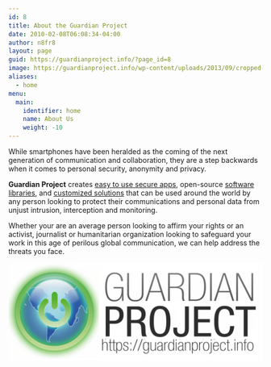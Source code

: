 ```yaml
---
id: 8
title: About the Guardian Project
date: 2010-02-08T06:08:34-04:00
author: n8fr8
layout: page
guid: https://guardianproject.info/?page_id=8
image: https://guardianproject.info/wp-content/uploads/2013/09/cropped-GP_logo+txt_hires_black_on_trans.png
aliases:
  - home
menu:
  main:
    identifier: home
    name: About Us
    weight: -10
---
```


While smartphones have been heralded as the coming of the next generation of communication and collaboration, they are a step backwards when it comes to personal security, anonymity and privacy.

**Guardian Project** creates [easy to use secure apps](apps), open-source [software libraries](code), and [customized solutions](contact) that can be used around the world by any person looking to protect their communications and personal data from unjust intrusion, interception and monitoring.

Whether your are an average person looking to affirm your rights or an activist, journalist or humanitarian organization looking to safeguard your work in this age of perilous global communication, we can help address the threats you face.

<img src="GP_Logo_with_text.png"/>
